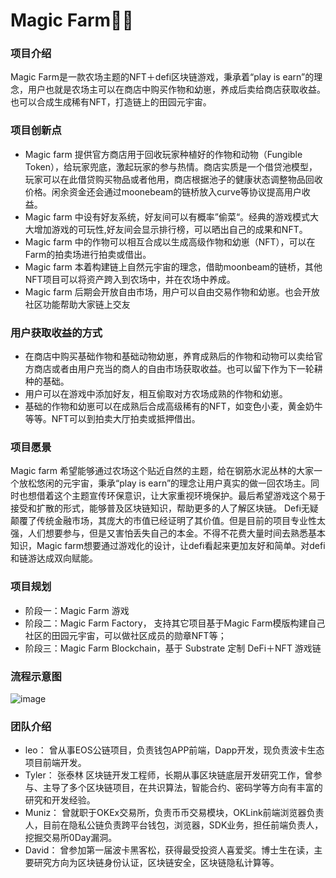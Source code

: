 # Magic Farm👨‍🌾
### 项目介绍
  Magic Farm是一款农场主题的NFT＋defi区块链游戏，秉承着“play is earn”的理念，用户也就是农场主可以在商店中购买作物和幼崽，养成后卖给商店获取收益。也可以合成生成稀有NFT，打造链上的田园元宇宙。    

### 项目创新点
- Magic farm 提供官方商店用于回收玩家种植好的作物和动物（Fungible Token），给玩家兜底，激起玩家的参与热情。商店实质是一个借贷池模型，玩家可以在此借贷购买物品或者他用，商店根据池子的健康状态调整物品回收价格。闲余资金还会通过moonebeam的链桥放入curve等协议提高用户收益。
- Magic farm 中设有好友系统，好友间可以有概率”偷菜“。经典的游戏模式大大增加游戏的可玩性,好友间会显示排行榜，可以晒出自己的成果和NFT。
- Magic farm 中的作物可以相互合成以生成高级作物和幼崽（NFT），可以在Farm的拍卖场进行拍卖或借出。
- Magic farm 本着构建链上自然元宇宙的理念，借助moonbeam的链桥，其他NFT项目可以将资产跨入到农场中，并在农场中养成。
- Magic farm 后期会开放自由市场，用户可以自由交易作物和幼崽。也会开放社区功能帮助大家链上交友    


### 用户获取收益的方式
- 在商店中购买基础作物和基础动物幼崽，养育成熟后的作物和动物可以卖给官方商店或者由用户充当的商人的自由市场获取收益。也可以留下作为下一轮耕种的基础。
- 用户可以在游戏中添加好友，相互偷取对方农场成熟的作物和幼崽。
- 基础的作物和幼崽可以在成熟后合成高级稀有的NFT，如变色小麦，黄金奶牛等等。NFT可以到拍卖大厅拍卖或抵押借出。  


### 项目愿景
  Magic farm 希望能够通过农场这个贴近自然的主题，给在钢筋水泥丛林的大家一个放松悠闲的元宇宙，秉承“play is earn”的理念让用户真实的做一回农场主。同时也想借着这个主题宣传环保意识，让大家重视环境保护。最后希望游戏这个易于接受和扩散的形式，能够普及区块链知识，帮助更多的人了解区块链。
  Defi无疑颠覆了传统金融市场，其庞大的市值已经证明了其价值。但是目前的项目专业性太强，人们想要参与，但是又害怕丢失自己的本金。不得不花费大量时间去熟悉基本知识，Magic farm想要通过游戏化的设计，让defi看起来更加友好和简单。对defi和链游达成双向赋能。

### 项目规划
- 阶段一：Magic Farm 游戏
- 阶段二：Magic Farm Factory， 支持其它项目基于Magic Farm模版构建自己社区的田园元宇宙，可以做社区成员的勋章NFT等；
- 阶段三：Magic Farm Blockchain，基于 Substrate 定制 DeFi＋NFT 游戏链
  
### 流程示意图
![image](https://user-images.githubusercontent.com/49427668/130468333-c0db0f24-5788-4bbd-abe7-5c39ac6c9a3b.png)

### 团队介绍　　　　  
- leo：   曾从事EOS公链项目，负责钱包APP前端，Dapp开发，现负责波卡生态项目前端开发。　　　　
- Tyler： 张泰林 区块链开发工程师，长期从事区块链底层开发研究工作，曾参与、主导了多个区块链项目，在共识算法，智能合约、密码学等方向有丰富的研究和开发经验。　　　　   
- Muniz： 曾就职于OKEx交易所，负责币币交易模块，OKLink前端浏览器负责人，目前在隐私公链负责跨平台钱包，浏览器，SDK业务，担任前端负责人，挖掘交易所0Day漏洞。　　　　    
- David： 曾参加第一届波卡黑客松，获得最受投资人喜爱奖。博士生在读，主要研究方向为区块链身份认证，区块链安全，区块链隐私计算等。
